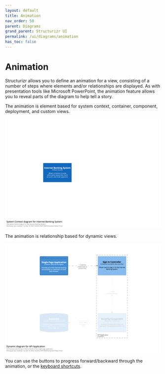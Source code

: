 ```yaml
---
layout: default
title: Animation
nav_order: 50
parent: Diagrams
grand_parent: Structurizr UI
permalink: /ui/diagrams/animation
has_toc: false
---
```


# Animation

Structurizr allows you to define an animation for a view, consisting of a number of steps where elements and/or
relationships are displayed. As with presentation tools like Microsoft PowerPoint, the animation feature allows you
to reveal parts of the diagram to help tell a story.

The animation is element based for system context, container, component, deployment, and custom views.

![Animated static diagram](images/animated-static-diagram.gif)

The animation is relationship based for dynamic views.

![Animated dynamic diagram](images/animated-dynamic-diagram.gif)

You can use the buttons to progress forward/backward through the animation,
or the [keyboard shortcuts](/ui/diagrams/keyboard-shortcuts).